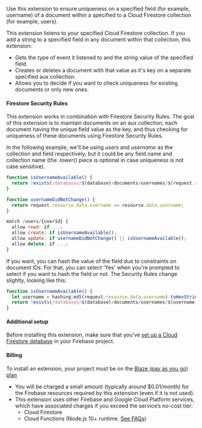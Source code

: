 Use this extension to ensure uniqueness on a specified field (for example, username) of a document within a specified to a Cloud Firestore collection (for example, users).

This extension listens to your specified Cloud Firestore collection. If you add a string to a specified field in any document within that collection, this extension:

- Gets the type of event it listened to and the string value of the specified field.
- Creates or deletes a document with that value as it's key on a separate specified aux collection.
- Allows you to decide if you want to check uniqueness for existing documents or only new ones.

#### Firestore Security Rules

This extension works in combination with Firestore Security Rules. The goal of this extension is to maintain documents on an aux collection, each document having the unique field value as the key, and thus checking for uniqueness of these documents using Firestore Security Rules.

In the following example, we'll be using _users_ and _username_ as the collection and field respectively, but it could be any field name and collection name (the _.lower()_ piece is optional in case uniqueness is not case sensitive).

```js
function isUsernameAvailable() {
  return !exists(/databases/$(database)/documents/usernames/$(request.resource.data.username.lower()));
}

function usernameDidNotChange() {
  return request.resource.data.username == resource.data.username;
}

match /users/{userId} {
  allow read: if ...;
  allow create: if isUsernameAvailable();
  allow update: if usernameDidNotChange() || isUsernameAvailable();
  allow delete: if ...;
}
```

If you want, you can hash the value of the field due to constraints on document IDs. For that, you can select 'Yes' when you're prompted to select if you want to hash the field or not. The Security Rules change slightly, looking like this:

```js
function isUsernameAvailable() {
  let username = hashing.md5(request.resource.data.username).toHexString().lower();
  return !exists(/databases/$(database)/documents/usernames/$(username));
}
```

#### Additional setup

Before installing this extension, make sure that you've [set up a Cloud Firestore database](https://firebase.google.com/docs/firestore/quickstart) in your Firebase project.

#### Billing
To install an extension, your project must be on the [Blaze (pay as you go) plan](https://firebase.google.com/pricing)

- You will be charged a small amount (typically around $0.01/month) for the Firebase resources required by this extension (even if it is not used).
- This extension uses other Firebase and Google Cloud Platform services, which have associated charges if you exceed the service’s no-cost tier:
  - Cloud Firestore
  - Cloud Functions (Node.js 10+ runtime. [See FAQs](https://firebase.google.com/support/faq#extensions-pricing))
